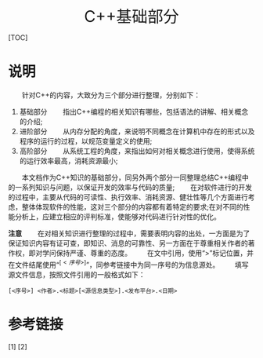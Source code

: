 <font size=6><center>C++基础部分</center></font>

[TOC]

# 说明
&#8195;&#8195;针对C++的内容，大致分为三个部分进行整理，分别如下：
1. 基础部分
  &#8195;&#8195;指出C++编程的相关知识有哪些，包括语法的讲解、相关概念的介绍;
2. 进阶部分
  &#8195;&#8195;从内存分配的角度，来说明不同概念在计算机中存在的形式以及程序的运行的过程，以规范变量定义的使用;
3. 高阶部分
  &#8195;&#8195;从系统工程的角度，来指出如何对相关概念进行使用，使得系统的运行效率最高，消耗资源最小;

&#8195;&#8195;本文档作为C++知识的基础部分，同另外两个部分一同整理总结C++编程中的一系列知识与问题，以保证开发的效率与代码的质量;
&#8195;&#8195;在对软件进行的开发的过程中，主要从代码的可读性、执行效率、消耗资源、健壮性等几个方面进行考虑，整体体现软件的性能，这对三个部分的内容都有着特定的要求;在对不同的性能分析上，应建立相应的评判标准，使能够对代码进行针对性的优化。

**注意**
&#8195;&#8195;在对相关知识进行整理的过程中，需要表明内容的出处，一方面是为了保证知识内容有证可查，即知识、消息的可靠性、另一方面在于尊重相关作者的著作权，即对学问保持严谨、尊重的态度。
&#8195;&#8195;在文中引用，使用“>”标记位置，并在文件结尾使用“$^{[<序号>]}$”，同参考链接中为同一序号的为信息源处。
&#8195;&#8195;填写源文件信息，按照文件引用的一般格式如下：
```
[<序号>] <作者>.<标题>[<源信息类型>].<发布平台>.<日期>
```

# 参考链接
[1]
[2]
